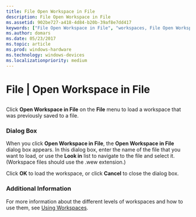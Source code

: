 ```yaml
---
title: File Open Workspace in File
description: File Open Workspace in File
ms.assetid: 902be727-a418-4d84-b20b-39af8e7dd417
keywords: ["File Open Workspace in File", "workspaces, File Open Workspace in File"]
ms.author: domars
ms.date: 05/23/2017
ms.topic: article
ms.prod: windows-hardware
ms.technology: windows-devices
ms.localizationpriority: medium
---
```


# File | Open Workspace in File


## <span id="ddk_file_open_workspace_in_file_dbg"></span><span id="DDK_FILE_OPEN_WORKSPACE_IN_FILE_DBG"></span>


Click **Open Workspace in File** on the **File** menu to load a workspace that was previously saved to a file.

### <span id="dialog_box"></span><span id="DIALOG_BOX"></span>Dialog Box

When you click **Open Workspace in File**, the **Open Workspace in File** dialog box appears. In this dialog box, enter the name of the file that you want to load, or use the **Look in** list to navigate to the file and select it. (Workspace files should use the .wew extension.)

Click **OK** to load the workspace, or click **Cancel** to close the dialog box.

### <span id="additional_information"></span><span id="ADDITIONAL_INFORMATION"></span>Additional Information

For more information about the different levels of workspaces and how to use them, see [Using Workspaces](using-workspaces.md).

 

 





